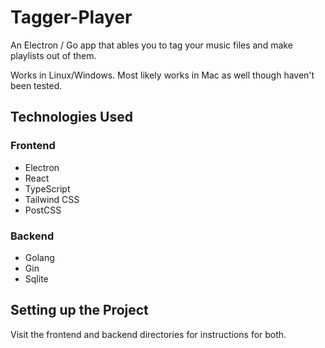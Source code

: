 # Tagger-Player
An Electron / Go app that ables you to tag your music files and make playlists out of them.

Works in Linux/Windows. Most likely works in Mac as well though haven't been tested.

## Technologies Used

### Frontend

- Electron
- React
- TypeScript
- Tailwind CSS
- PostCSS

### Backend

- Golang
- Gin
- Sqlite

## Setting up the Project

Visit the frontend and backend directories for instructions for both.

